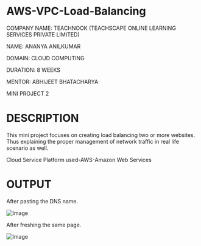 # AWS-VPC-Load-Balancing

COMPANY NAME: TEACHNOOK (TEACHSCAPE ONLINE LEARNING SERVICES PRIVATE LIMITED)

NAME: ANANYA ANILKUMAR

DOMAIN: CLOUD COMPUTING

DURATION: 8 WEEKS

MENTOR: ABHIJEET BHATACHARYA

MINI PROJECT 2

# DESCRIPTION
This mini project focuses on creating load balancing two or more websites. Thus explaining the proper management of network traffic in real life scenario as well.

Cloud Service Platform used-AWS-Amazon Web Services

# OUTPUT

After pasting the DNS name.

![Image](https://github.com/user-attachments/assets/203242a0-96e3-4f56-91ed-962251a302bb)

After freshing the same page.

![Image](https://github.com/user-attachments/assets/d709b0fb-8117-4a64-9a2a-f6a0743b21d4)
